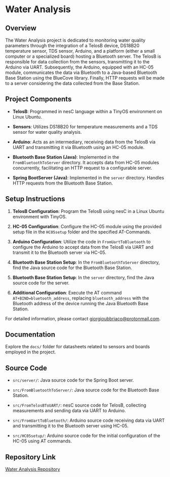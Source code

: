 # Water Analysis

## Overview

The Water Analysis project is dedicated to monitoring water quality parameters through the integration of a TelosB device, DS18B20 temperature sensor, TDS sensor, Arduino, and a platform (either a small computer or a specialized board) hosting a Bluetooth server. The TelosB is responsible for data collection from the sensors, transmitting it to the Arduino via UART. Subsequently, the Arduino, equipped with an HC-05 module, communicates the data via Bluetooth to a Java-based Bluetooth Base Station using the BlueCove library. Finally, HTTP requests will be made to a server considering the data collected from the Base Station.

## Project Components

- **TelosB**: Programmed in nesC language within a TinyOS environment on Linux Ubuntu.

- **Sensors**: Utilizes DS18B20 for temperature measurements and a TDS sensor for water quality analysis.

- **Arduino**: Acts as an intermediary, receiving data from the TelosB via UART and transmitting it via Bluetooth using an HC-05 module.

- **Bluetooth Base Station (Java)**: Implemented in the `FromBluetoothToServer` directory. It accepts data from HC-05 modules concurrently, facilitating an HTTP request to a configurable server.

- **Spring BootServer (Java)**: Implemented in the `server` directory. Handles HTTP requests from the Bluetooth Base Station.

## Setup Instructions

1. **TelosB Configuration**: Program the TelosB using nesC in a Linux Ubuntu environment with TinyOS.

2. **HC-05 Configuration**: Configure the HC-05 module using the provided setup file in the `HC05setup` folder and the specified AT-Commands.

3. **Arduino Configuration**: Utilize the code in `FromUartToBluetooth` to configure the Arduino to accept data from the TelosB via UART and transmit it to the Bluetooth server via HC-05.

4. **Bluetooth Base Station Setup**: In the `FromBluetoothToServer` directory, find the Java source code for the Bluetooth Base Station. 

5. **Bluetooth Base Station Setup**: In the `server` directory, find the Java source code for the server.

6. **Additional Configuration**: Execute the AT command `AT+BIND=bluetooth_address`, replacing `bluetooth_address` with the Bluetooth address of the device running the Java Bluetooth Base Station.

For detailed information, please contact [giorgioubbriaco@protonmail.com](mailto:giorgioubbriaco@protonmail.com).

## Documentation

Explore the `docs/` folder for datasheets related to sensors and boards employed in the project.

## Source Code

- `src/server/`: Java source code for the Spring Boot server.

- `src/FromBluetoothToServer/`: Java source code for the Bluetooth Base Station.
  
- `src/FromTelosBToUART/`: nesC source code for TelosB, collecting measurements and sending data via UART to Arduino.
  
- `src/FromUartToBluetooth/`: Arduino source code receiving data via UART and transmitting it to the Bluetooth server using HC-05.

- `src/HC05setup/`: Arduino source code for the initial configuration of the HC-05 using AT commands.

## Repository Link

[Water Analysis Repository](https://github.com/gubbriaco/water-analysis.git)
